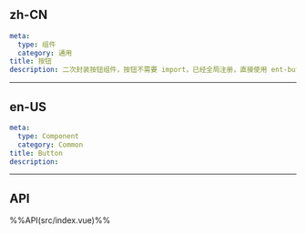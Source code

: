 ## zh-CN
```yaml
meta:
  type: 组件
  category: 通用
title: 按钮
description: 二次封装按钮组件，按钮不需要 import，已经全局注册，直接使用 ent-button 标签即可
```
---
## en-US
```yaml
meta:
  type: Component
  category: Common
title: Button
description: 
```
---


## API

%%API(src/index.vue)%%
